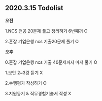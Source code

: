 ## 2020.3.15 Todolist

**오전**

1.NCS 전공 20문제 풀고 정리하기 6번째꺼 O

2.혼잡 기업은행 ncs 기출20문제 풀기 O

**오후**

0.혼잡 기업은행 ncs 기출 40문제까지 마저 풀기 O

1.보안 2~3강 듣기 X

2.수행평가 작성하기 O

3.지원동기 & 직무경험기술서 작성 X

 